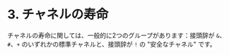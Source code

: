 # 3. チャネルの寿命

チャネルの寿命に関しては、一般的に2つのグループがあります：接頭辞が `&`、`#`、`+` のいずれかの標準チャネルと、接頭辞が `!` の "安全なチャネル" です。
